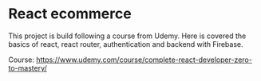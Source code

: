 # React ecommerce

This project is build following a course from Udemy.
Here is covered the basics of react, react router, authentication and backend with Firebase.

Course: https://www.udemy.com/course/complete-react-developer-zero-to-mastery/